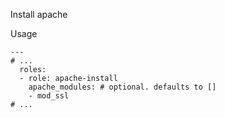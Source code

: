 Install apache

Usage
```
---
# ...
  roles:
  - role: apache-install
    apache_modules: # optional. defaults to []
    - mod_ssl
# ...
```
